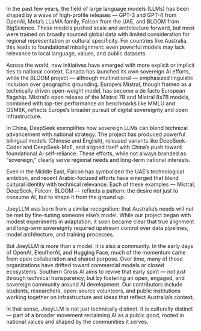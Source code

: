 In the past few years, the field of large language models (LLMs) has been shaped by a wave of high-profile releases — GPT-3 and GPT-4 from OpenAI, Meta’s LLaMA family, Falcon from the UAE, and BLOOM from BigScience. These models pushed scale and architecture forward, but most were trained on broadly sourced global data with limited consideration for regional representation or cultural specificity. For countries like Australia, this leads to foundational misalignment: even powerful models may lack relevance to local language, values, and public datasets.

Across the world, new initiatives have emerged with more explicit or implicit ties to national context. Canada has launched its own sovereign AI efforts, while the BLOOM project — although multinational — emphasized linguistic inclusion over geographic grounding. Europe’s Mistral, though framed as a technically driven open-weight model, has become a de facto European flagship. Mistral’s open release of the Mistral 7B and Mixtral 8x7B models, combined with top-tier performance on benchmarks like MMLU and GSM8K, reflects Europe’s broader pursuit of digital sovereignty and open infrastructure.

In China, DeepSeek exemplifies how sovereign LLMs can blend technical advancement with national strategy. The project has produced powerful bilingual models (Chinese and English), released variants like DeepSeek-Coder and DeepSeek-MoE, and aligned itself with China’s push toward foundational AI self-reliance. These efforts, while not always branded as “sovereign,” clearly serve regional needs and long-term national interests.

Even in the Middle East, Falcon has symbolized the UAE’s technological ambition, and recent Arabic-focused efforts have emerged that blend cultural identity with technical relevance. Each of these examples — Mistral, DeepSeek, Falcon, BLOOM — reflects a pattern: the desire not just to consume AI, but to shape it from the ground up.

JoeyLLM was born from a similar recognition: that Australia’s needs will not be met by fine-tuning someone else’s model. While our project began with modest experiments in adaptation, it soon became clear that true alignment and long-term sovereignty required upstream control over data pipelines, model architecture, and training processes.

But JoeyLLM is more than a model. It is also a community. In the early days of OpenAI, EleutherAI, and Hugging Face, much of the momentum came from open collaboration and shared purpose. Over time, many of those organizations have drifted toward commercial models or closed ecosystems. Southern Cross AI aims to revive that early spirit — not just through technical transparency, but by fostering an open, engaged, and sovereign community around AI development. Our contributors include students, researchers, open-source volunteers, and public institutions working together on infrastructure and ideas that reflect Australia’s context.

In that sense, JoeyLLM is not just technically distinct. It is culturally distinct — part of a broader movement reclaiming AI as a public good, rooted in national values and shaped by the communities it serves.

